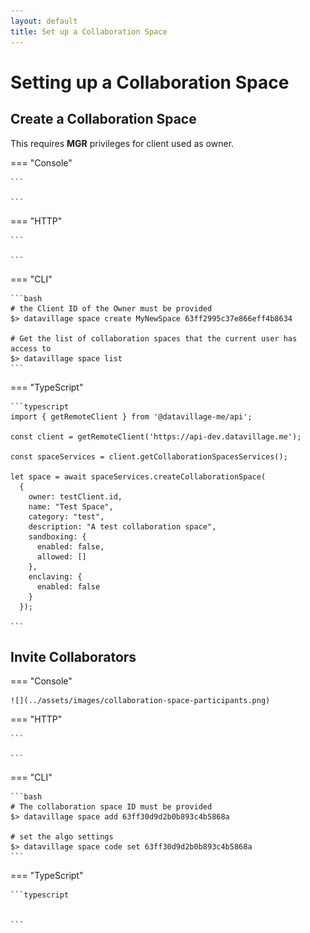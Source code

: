 ```yaml
---
layout: default
title: Set up a Collaboration Space
---
```

# Setting up a Collaboration Space

## Create a Collaboration Space

This requires **MGR** privileges for client used as owner.

=== "Console"

    ```

    ```

=== "HTTP"

    ```

    ```


=== "CLI"

    ```bash
    # the Client ID of the Owner must be provided
    $> datavillage space create MyNewSpace 63ff2995c37e866eff4b8634
    
    # Get the list of collaboration spaces that the current user has access to
    $> datavillage space list
    ```

=== "TypeScript"

    ```typescript
    import { getRemoteClient } from '@datavillage-me/api';
    
    const client = getRemoteClient('https://api-dev.datavillage.me');
    
    const spaceServices = client.getCollaborationSpacesServices();
    
    let space = await spaceServices.createCollaborationSpace(
      {
        owner: testClient.id,
        name: "Test Space",
        category: "test",
        description: "A test collaboration space",
        sandboxing: {
          enabled: false,
          allowed: []
        },
        enclaving: {
          enabled: false
        }
      });
    
    ```

## Invite Collaborators



=== "Console"

    ![](../assets/images/collaboration-space-participants.png)

=== "HTTP"

    ```

    ```

=== "CLI"

    ```bash
    # The collaboration space ID must be provided
    $> datavillage space add 63ff30d9d2b0b893c4b5868a
    
    # set the algo settings
    $> datavillage space code set 63ff30d9d2b0b893c4b5868a
    ```

=== "TypeScript"

    ```typescript
    
    
    ```
